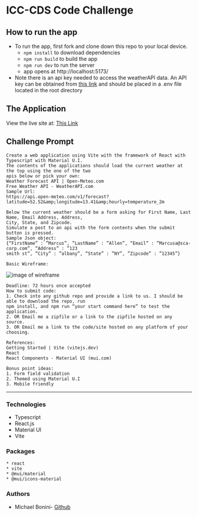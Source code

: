 # ICC-CDS Code Challenge

## How to run the app  

* To run the app, first fork and clone down this repo to your local device. 
  * `npm install` to download dependencies 
  * `npm run build` to build the app 
  * `npm run dev` to run the server
  * app opens at http://localhost:5173/
* Note there is an api key needed to access the weatherAPI data.  An API key can be obtained from [this link](https://www.weatherapi.com) and should be placed in a .env file located in the root directory

## The Application

View the live site at: [This Link](https://icc-app.vercel.app/)



## Challenge Prompt

```
Create a web application using Vite with the framework of React with Typescript with Material U.I.
The contents of the applications should load the current weather at the top using the one of the two
apis below or pick your own:
Weather Forecast API | Open-Meteo.com
Free Weather API - WeatherAPI.com
Sample Url:
https://api.open-meteo.com/v1/forecast?latitude=52.52&amp;longitude=13.41&amp;hourly=temperature_2m

Below the current weather should be a form asking for First Name, Last Name, Email Address, Address,
City, State, and Zipcode.
Simulate a post to an api with the form contents when the submit button is pressed.
Sample Json object:
{“FirstName” : ”Marcus”, ”LastName” : ”Allen”, “Email” : ”Marcusa@sca-corp.com”, “Address” : ”123
smith st”, “City” : ”albany”, “State” : ”NY”, ”Zipcode” : ”12345”}

Basic Wireframe:
```
<img src="https://user-images.githubusercontent.com/16493270/229221709-3c59849c-bd35-477c-bdd5-ff0cdc98d912.png" alt="image of wireframe">

```
Deadline: 72 hours once accepted
How to submit code:
1. Check into any github repo and provide a link to us. I should be able to download the repo, run
npm install, and npm run “your start command here” to test the application.
2. OR Email me a zipfile or a link to the zipfile hosted on any source.
3. OR Email me a link to the code/site hosted on any platform of your choosing.

References:
Getting Started | Vite (vitejs.dev)
React
React Components - Material UI (mui.com)

Bonus point ideas:
1. Form field validation
2. Themed using Material U.I
3. Mobile friendly
```

---
   
### Technologies 
* Typescript
* React.js
* Material UI
* Vite

### Packages 
```
* react
* vite
* @mui/material
* @mui/icons-material
```

### Authors
* Michael Bonini- [Github](https://github.com/mkbonini)
